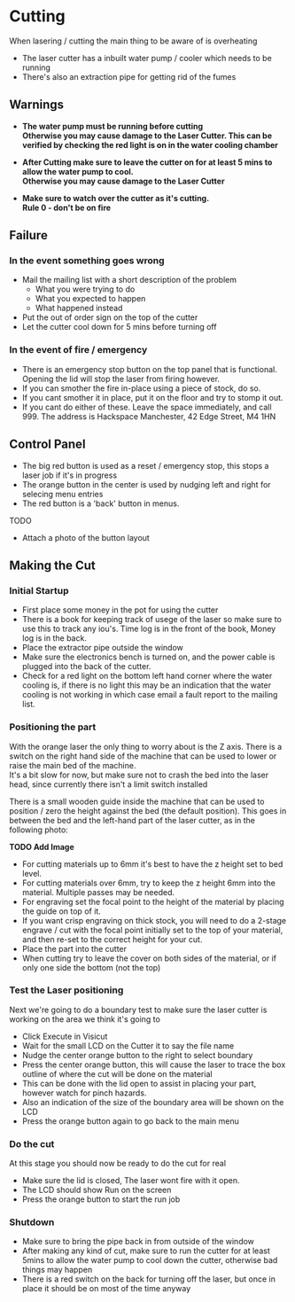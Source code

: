 # Cutting

When lasering / cutting the main thing to be aware of is overheating

  * The laser cutter has a inbuilt water pump / cooler which needs to be running
  * There's also an extraction pipe for getting rid of the fumes

## Warnings

  * **The water pump must be running before cutting** <br>
    **Otherwise you may cause damage to the Laser Cutter. This can be verified by checking the red light is on in the water cooling chamber**
 
  * **After Cutting make sure to leave the cutter on for at least 5 mins to allow the water pump to cool.** <br>
    **Otherwise you may cause damage to the Laser Cutter**

  * **Make sure to watch over the cutter as it's cutting. <br> Rule 0 - don't be on fire**

## Failure

### In the event something goes wrong

  * Mail the mailing list with a short description of the problem
    * What you were trying to do
    * What you expected to happen
    * What happened instead
  * Put the out of order sign on the top of the cutter
  * Let the cutter cool down for 5 mins before turning off

### In the event of fire / emergency

  * There is an emergency stop button on the top panel that is functional. Opening the lid will stop the laser from firing however.
  * If you can smother the fire in-place using a piece of stock, do so.
  * If you cant smother it in place, put it on the floor and try to stomp it out.
  * If you cant do either of these. Leave the space immediately, and call 999. The address is Hackspace Manchester, 42 Edge Street, M4 1HN

## Control Panel

  * The big red button is used as a reset / emergency stop, this stops a laser job if it's in progress
  * The orange button in the center is used by nudging left and right for selecing menu entries
  * The red button is a 'back' button in menus.

TODO

  * Attach a photo of the button layout

## Making the Cut

### Initial Startup

  * First place some money in the pot for using the cutter
  * There is a book for keeping track of usege of the laser so make sure to use this to track any iou's. Time log is in the front of the book, Money log is in the back.
  * Place the extractor pipe outside the window
  * Make sure the electronics bench is turned on, and the power cable is plugged into the back of the cutter.
  * Check for a red light on the bottom left hand corner where the water cooling is, if there is no light this may be an indication that the water cooling is not working in which case email a fault report to the mailing list.

### Positioning the part

With the orange laser the only thing to worry about is the Z axis.
There is a switch on the right hand side of the machine that can be used to lower or raise the main bed of the machine. <br>
It's a bit slow for now, but make sure not to crash the bed into the laser head, since currently there isn't a limit switch installed

There is a small wooden guide inside the machine that can be used to position / zero the height against the bed (the default position).
This goes in between the bed and the left-hand part of the laser cutter, as in the following photo:

**TODO Add Image**

  * For cutting materials up to 6mm it's best to have the z height set to bed level.
  * For cutting materials over 6mm, try to keep the z height 6mm into the material. Multiple passes may be needed.
  * For engraving set the focal point to the height of the material by placing the guide on top of it.
  * If you want crisp engraving on thick stock, you will need to do a 2-stage engrave / cut with the focal point initially set to the top of your material, and then re-set to the correct height for your cut.
  * Place the part into the cutter
  * When cutting try to leave the cover on both sides of the material, or if only one side the bottom (not the top)

### Test the Laser positioning

Next we're going to do a boundary test to make sure the laser cutter is working on the area we think it's going to

  * Click Execute in Visicut
  * Wait for the small LCD on the Cutter it to say the file name
  * Nudge the center orange button to the right to select boundary
  * Press the center orange button, this will cause the laser to trace the box outline of where the cut will be done on the material
  * This can be done with the lid open to assist in placing your part, however watch for pinch hazards.
  * Also an indication of the size of the boundary area will be shown on the LCD
  * Press the orange button again to go back to the main menu

### Do the cut

At this stage you should now be ready to do the cut for real

  * Make sure the lid is closed, The laser wont fire with it open.
  * The LCD should show Run on the screen
  * Press the orange button to start the run job

### Shutdown

  * Make sure to bring the pipe back in from outside of the window
  * After making any kind of cut, make sure to run the cutter for at least 5mins to allow the water pump to cool down the cutter, otherwise bad things may happen
  * There is a red switch on the back for turning off the laser, but once in place it should be on most of the time anyway
